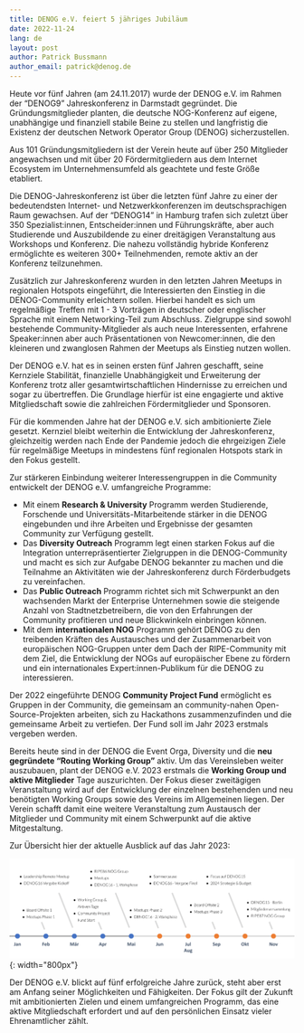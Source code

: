 ```yaml
---
title: DENOG e.V. feiert 5 jähriges Jubiläum
date: 2022-11-24
lang: de
layout: post
author: Patrick Bussmann
author_email: patrick@denog.de
---
```


Heute vor fünf Jahren (am 24.11.2017) wurde der DENOG e.V. im Rahmen der “DENOG9” Jahreskonferenz in Darmstadt gegründet. Die Gründungsmitglieder planten, die deutsche NOG-Konferenz auf eigene, unabhängige und finanziell stabile Beine zu stellen und langfristig die Existenz der deutschen Network Operator Group (DENOG) sicherzustellen.

Aus 101 Gründungsmitgliedern ist der Verein heute auf über 250 Mitglieder angewachsen und mit über 20 Fördermitgliedern aus dem Internet Ecosystem im Unternehmensumfeld als geachtete und feste Größe etabliert.

Die DENOG-Jahreskonferenz ist über die letzten fünf Jahre zu einer der bedeutendsten Internet- und Netzwerkkonferenzen im deutschsprachigen Raum gewachsen. Auf der “DENOG14” in Hamburg trafen sich zuletzt über 350 Spezialist:innen, Entscheider:innen und Führungskräfte, aber auch Studierende und Auszubildende zu einer dreitägigen Veranstaltung aus Workshops und Konferenz. Die nahezu vollständig hybride Konferenz ermöglichte es weiteren 300+ Teilnehmenden, remote aktiv an der Konferenz teilzunehmen.

Zusätzlich zur Jahreskonferenz wurden in den letzten Jahren Meetups in regionalen Hotspots eingeführt, die Interessierten den Einstieg in die DENOG-Community erleichtern sollen. Hierbei handelt es sich um regelmäßige Treffen mit 1 - 3 Vorträgen in deutscher oder englischer Sprache mit einem Networking-Teil zum Abschluss. Zielgruppe sind sowohl bestehende Community-Mitglieder als auch neue Interessenten, erfahrene Speaker:innen aber auch Präsentationen von Newcomer:innen, die den kleineren und zwanglosen Rahmen der Meetups als Einstieg nutzen wollen.

Der DENOG e.V. hat es in seinen ersten fünf Jahren geschafft, seine Kernziele Stabilität, finanzielle Unabhängigkeit und Erweiterung der Konferenz trotz aller gesamtwirtschaftlichen Hindernisse zu erreichen und sogar zu übertreffen. Die Grundlage hierfür ist eine engagierte und aktive Mitgliedschaft sowie die zahlreichen Fördermitglieder und Sponsoren.

Für die kommenden Jahre hat der DENOG e.V. sich ambitionierte Ziele gesetzt. Kernziel bleibt weiterhin die Entwicklung der Jahreskonferenz, gleichzeitig werden nach Ende der Pandemie jedoch die ehrgeizigen Ziele für regelmäßige Meetups in mindestens fünf regionalen Hotspots stark in den Fokus gestellt.

Zur stärkeren Einbindung weiterer Interessengruppen in die Community entwickelt der DENOG e.V. umfangreiche Programme:

- Mit einem **Research & University** Programm werden Studierende, Forschende und Universitäts-Mitarbeitende stärker in die DENOG eingebunden und ihre Arbeiten und Ergebnisse der gesamten Community zur Verfügung gestellt.
- Das **Diversity Outreach** Programm legt einen starken Fokus auf die Integration unterrepräsentierter Zielgruppen in die DENOG-Community und macht es sich zur Aufgabe DENOG bekannter zu machen und die Teilnahme an Aktivitäten wie der Jahreskonferenz durch Förderbudgets zu vereinfachen.
- Das **Public Outreach** Programm richtet sich mit Schwerpunkt an den wachsenden Markt der Enterprise Unternehmen sowie die steigende Anzahl von Stadtnetzbetreibern, die von den Erfahrungen der Community profitieren und neue Blickwinkeln einbringen können.
- Mit dem **internationalen NOG** Programm  gehört DENOG zu den treibenden Kräften des Austausches und der Zusammenarbeit von europäischen NOG-Gruppen unter dem Dach der RIPE-Community mit dem Ziel, die Entwicklung der NOGs auf europäischer Ebene zu fördern und ein internationales Expert:innen-Publikum für die DENOG zu interessieren.


Der 2022 eingeführte DENOG **Community Project Fund** ermöglicht es Gruppen in der Community, die gemeinsam an community-nahen Open-Source-Projekten arbeiten, sich zu Hackathons zusammenzufinden und die gemeinsame Arbeit zu vertiefen. Der Fund soll im Jahr 2023 erstmals vergeben werden.

Bereits heute sind in der DENOG die Event Orga, Diversity und die **neu gegründete “Routing Working Group”** aktiv. Um das Vereinsleben weiter auszubauen, plant der DENOG e.V. 2023 erstmals die **Working Group und aktive Mitglieder** Tage auszurichten. Der Fokus dieser zweitägigen Veranstaltung wird auf der Entwicklung der einzelnen bestehenden und neu benötigten Working Groups sowie des Vereins im Allgemeinen liegen. Der Verein schafft damit eine weitere Veranstaltung zum Austausch der Mitglieder und Community mit einem Schwerpunkt auf die aktive Mitgestaltung.

Zur Übersicht hier der aktuelle Ausblick auf das Jahr 2023:


![DENOG Agenda 2023](/files/community_blog/20221124_denog_timeline_2023.png){: width="800px"}

Der DENOG e.V. blickt auf fünf erfolgreiche Jahre zurück, steht aber erst am Anfang seiner Möglichkeiten und Fähigkeiten. Der Fokus gilt der Zukunft mit ambitionierten Zielen und einem umfangreichen Programm, das eine aktive Mitgliedschaft erfordert und auf den persönlichen Einsatz vieler Ehrenamtlicher zählt.
